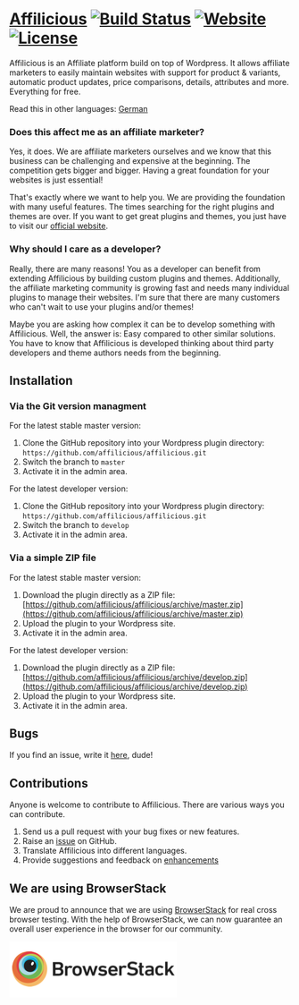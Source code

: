 # [Affilicious](https://affilicious.com) [![Build Status](https://travis-ci.org/affilicious/affilicious.svg?branch=master)](https://travis-ci.org/affilicious/affilicious) [![Website](https://img.shields.io/website-up-down-green-red/http/shields.io.svg)](https://affilicious.com) [![License](https://img.shields.io/badge/license-GPL--2.0%2B-red.svg)](https://github.com/affilicious/affilicious/blob/master/LICENSE) #
Affilicious is an Affiliate platform build on top of Wordpress. It allows affiliate marketers to easily maintain websites with support for
product & variants, automatic product updates, price comparisons, details, attributes and more. Everything for free.

Read this in other languages: [German](README.de.md)

### Does this affect me as an affiliate marketer? ###
Yes, it does. We are affiliate marketers ourselves and we know that this business can be challenging and expensive at the beginning.
The competition gets bigger and bigger. Having a great foundation for your websites is just essential!

That's exactly where we want to help you. We are providing the foundation with many useful features. The times searching for the 
right plugins and themes are over. If you want to get great plugins and themes, you just have to visit our [official website](https://affilicious.com).

### Why should I care as a developer? ###
Really, there are many reasons! You as a developer can benefit from extending Affilicious by building custom plugins and themes. 
Additionally, the affiliate marketing community is growing fast and needs many individual plugins to manage their websites. I'm sure that there are 
many customers who can't wait to use your plugins and/or themes!

Maybe you are asking how complex it can be to develop something with Affilicious. Well, the answer is: Easy compared to other similar solutions.
You have to know that Affilicious is developed thinking about third party developers and theme authors needs from the beginning.
 
## Installation ##
### Via the Git version managment ###
For the latest stable master version:

1. Clone the GitHub repository into your Wordpress plugin directory: `https://github.com/affilicious/affilicious.git`
2. Switch the branch to `master`
3. Activate it in the admin area.

For the latest developer version:

1. Clone the GitHub repository into your Wordpress plugin directory: `https://github.com/affilicious/affilicious.git`
2. Switch the branch to `develop`
3. Activate it in the admin area.

### Via a simple ZIP file ###
For the latest stable master version:

1. Download the plugin directly as a ZIP file: [https://github.com/affilicious/affilicious/archive/master.zip](https://github.com/affilicious/affilicious/archive/master.zip)
2. Upload the plugin to your Wordpress site.
3. Activate it in the admin area.

For the latest developer version:

1. Download the plugin directly as a ZIP file: [https://github.com/affilicious/affilicious/archive/develop.zip](https://github.com/affilicious/affilicious/archive/develop.zip)
2. Upload the plugin to your Wordpress site.
3. Activate it in the admin area.

## Bugs ##
If you find an issue, write it [here](https://github.com/affilicious/affilicious/issues?state=open), dude!

## Contributions ##
Anyone is welcome to contribute to Affilicious. There are various ways you can contribute.

1. Send us a pull request with your bug fixes or new features.
2. Raise an [issue](https://github.com/affilicious/affilicious/issues) on GitHub.
3. Translate Affilicious into different languages.
4. Provide suggestions and feedback on [enhancements](https://github.com/affilicious/affilicious/issues?direction=desc&labels=Enhancement&page=1&sort=created&state=open)

## We are using BrowserStack ##
We are proud to announce that we are using [BrowserStack](https://browserstack.com) for real cross browser testing.
With the help of BrowserStack, we can now guarantee an overall user experience in the browser for our community.

![BrowserStack](assets/github/dist/img/browserstack.png)
